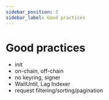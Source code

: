 ```yaml
---
sidebar_position: 3
sidebar_label: Good practices
---
```


# Good practices

- init
- on-chain, off-chain
- no keyring, signer
- WaitUntil, Lag Indexer
- request filtering/sorting/pagination

